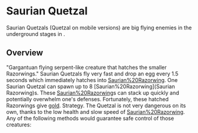 # Saurian Quetzal

Saurian Quetzals (Quetzal on mobile versions) are big flying enemies in the underground stages in .
## Overview

"Gargantuan flying serpent-like creature that hatches the smaller Razorwings."
Saurian Quetzals fly very fast and drop an egg every 1.5 seconds which immediately hatches into [Saurian%20Razorwing](Razorwing). One Saurian Quetzal can spawn up to 8 [Saurian%20Razorwing](Saurian Razorwing)s. These [Saurian%20Razorwing](Razorwing)s can stack up quickly and potentially overwhelm one's defenses. Fortunately, these hatched Razorwings give [gold](gold).
Strategy.
The Quetzal is not very dangerous on its own, thanks to the low health and slow speed of [Saurian%20Razorwing](Razorwings). Any of the following methods would guarantee safe control of those creatures:
